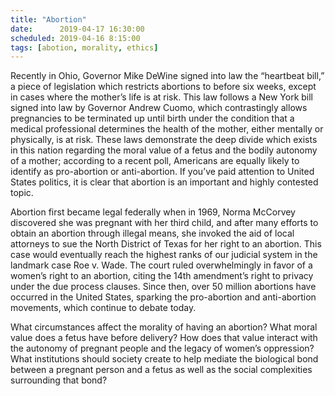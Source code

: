 ```yaml
---
title: "Abortion"
date:      2019-04-17 16:30:00
scheduled: 2019-04-16 8:15:00
tags: [abotion, morality, ethics]
---
```

Recently in Ohio, Governor Mike DeWine signed into law the “heartbeat bill,” a piece of legislation which restricts abortions to before six weeks, except in cases where the mother’s life is at risk. This law follows a New York bill signed into law by Governor Andrew Cuomo, which contrastingly allows pregnancies to be terminated up until birth under the condition that a medical professional determines the health of the mother, either mentally or physically, is at risk. These laws demonstrate the deep divide which exists in this nation regarding the moral value of a fetus and the bodily autonomy of a mother; according to a recent poll, Americans are equally likely to identify as pro-abortion or anti-abortion. If you’ve paid attention to United States politics, it is clear that abortion is an important and highly contested topic.

Abortion first became legal federally when in 1969, Norma McCorvey discovered she was pregnant with her third child, and after many efforts to obtain an abortion through illegal means, she invoked the aid of local attorneys to sue the North District of Texas for her right to an abortion. This case would eventually reach the highest ranks of our judicial system in the landmark case Roe v. Wade. The court ruled overwhelmingly in favor of a women’s right to an abortion, citing the 14th amendment’s right to privacy under the due process clauses. Since then, over 50 million abortions have occurred in the United States, sparking the pro-abortion and anti-abortion movements, which continue to debate today.

What circumstances affect the morality of having an abortion? What moral value does a fetus have before delivery? How does that value interact with the autonomy of pregnant people and the legacy of women’s oppression? What institutions should society create to help mediate the biological bond between a pregnant person and a fetus as well as the social complexities surrounding that bond?
